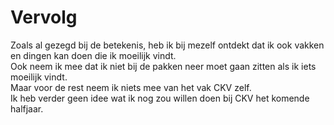 # Vervolg

Zoals al gezegd bij de betekenis, heb ik bij mezelf ontdekt dat ik ook vakken en dingen kan doen die ik moeilijk vindt.  
Ook neem ik mee dat ik niet bij de pakken neer moet gaan zitten als ik iets moeilijk vindt.  
Maar voor de rest neem ik niets mee van het vak CKV zelf.  
Ik heb verder geen idee wat ik nog zou willen doen bij CKV het komende halfjaar.